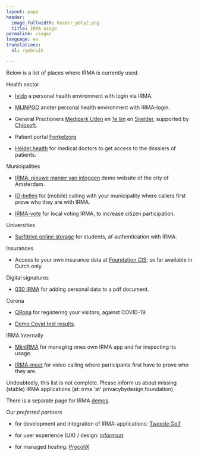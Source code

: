 ```yaml
---
layout: page
header:
  image_fullwidth: header_poly2.png
  title: IRMA usage
permalink: usage/
language: en
translations:
  nl: /gebruik

---
```


Below is a list of places where IRMA is currently used.

Health sector
  * [Ivido](https://platform.ivido.nl/) a personal health environment with
    login via IRMA.

  * [MIJNPGO](https://mijnpgo.org/) anoter personal health environment
    with IRMA-login.

  * General Practioners [Medipark Uden](https://medipark.hix365.nl/)
    en [1e
    lijn](https://1elijn.praktijkinfo.nl/onlinepatientomgeving/) en
    [Snelder](https://mijn.huisartsenpraktijksnelder.nl/), supported
    by [Chipsoft](https://www.chipsoft.nl).

  * Patient portal [Fonkelzorg](https://fonkelzorg.nl/patientenportaal/)

  * [Helder.health](https://helder.health/) for medical doctors to
    get access to the dossiers of patients.

Municipalities
  * [IRMA: nieuwe manier van
    inloggen](https://www.amsterdam.nl/innovatie/digitalisering-technologie/irma-nieuwe-manier-inloggen/) demo website of the city of Amsterdam.

  * [ID-bellen](https://www.idbellen.nl/) for (mobile) calling with your
    municipality where callers first prove who they are with IRMA.

  * [IRMA-vote](https://www.ru.nl/ihub/research/research-projects/irma-vote/)
    for local voting IRMA, to increase citizen participation.

Universities
  * [Surfdrive online
    storage](https://www.surf.nl/en/news/pilot-surfdrive-for-students)
    for students, af authentication with IRMA.

Insurances
  * Access to your own insurance data at [Foundation
    CIS](https://www.stichtingcis.nl/); so far available in Dutch only.

Digital signatures
  * [030 IRMA](https://www.030irma.nl/) for adding personal data to a
    pdf document.

Corona
  * [QRona](https://qrona.info/) for registering your visitors, against
    COVID-19.

  * [Demo Covid test results](https://demo.irma.dev/).

IRMA internally
  * [MijnIRMA](https://privacybydesign.foundation/mijnirma/) for
    managing ones own IRMA app and for inspecting its usage.

  * [IRMA-meet](https://irma-meet.nl/) for video calling where 
    participants first have to prove who they are.

Undoubtedly, this list is not complete. Please inform us about missing
(stable) IRMA applications (at: irma 'at' privacybydesign.foundation).

There is a separate page for IRMA [demos](/demo-en).

Our *preferred partners* 

* for development and integration of IRMA-applications: [Tweede
  Golf](https://tweedegolf.nl/)

* for user experience (UX) / design: [informaat](https://informaat.nl/en)

* for managed hosting: [ProcoliX](https://www.procolix.com/)

